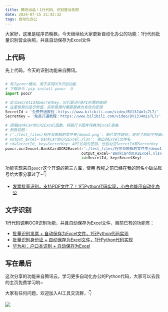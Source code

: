 ```yaml
---
title: 腾讯出品！1行代码，识别营业执照
date: 2024-07-15 21:42:32
tags: 自动化办公
---
```


大家好，这里是程序员晚枫，今天继续给大家更新自动化办公的功能：1行代码批量识别营业执照，并且自动保存为Excel文件

## 上代码

先上代码，今天的识别功能来自腾讯。

```python

# 导入poocr模块，用于实现OCR识别功能
# 下载命令：pip install poocr -U
import poocr

# 定义SecretId和SecretKey，它们是访问API所需的密钥
# 这里使用的是示例值，实际使用时需要替换为有效的密钥
SecretId = '免费开通教程：https://www.bilibili.com/video/BV13J4m1s7L7/'
SecretKey = '免费开通教程：https://www.bilibili.com/video/BV13J4m1s7L7/'

# 调用BankCardOCR2Excel函数，将银行卡图片转换为Excel表格
# 参数说明：
# r'./test_files/程序员晚枫的文件夹/demo1.png': 图片文件路径，使用了原始字符串语法以处理反斜杠
# output_excel='BankCardOCR2Excel.xlsx': 输出的Excel文件名
# id=SecretId, key=SecretKey: API访问的密钥，分别对应SecretId和SecretKey
poocr.ocr2excel.BankCardOCR2Excel(r'./test_files/程序员晚枫的文件夹/demo1.png',
                                  output_excel='BankCardOCR2Excel.xlsx',
                                  id=SecretId, key=SecretKey)
```

功能实现来自``poocr``这个开源的第三方库，使用 教程之前已经在我的同名小破站账号给大家分享过了~👇

- [发票批量识别，支持PDF文件了！1行Python代码实现，小白也能用自动化办公](https://www.bilibili.com/video/BV1LT421S7sh/?spm_id_from=333.337.search-card.all.click)

## 文字识别

1行代码调用OCR识别功能，并且自动保存为Excel文件，目前已有的功能有：

- [批量识别发票 + 自动保存为Excel文件，1行Python代码实现](https://mp.weixin.qq.com/s/T6Y-OijmMBl_kjvJp0CP6w)
- [批量识别身份证 + 自动保存为Excel文件，1行Python代码实现](https://mp.weixin.qq.com/s/dW9jAP_Vg5DmnGX3cEUJIA)
- [华为AI：户口本识别 + 自动保存为Excel](https://mp.weixin.qq.com/s/Ia8up1rI4f7c_rSrBbserQ)



## 写在最后

这次分享的功能来自腾讯云，学习更多自动化办公的Python代码，大家可以去我的主页免费学习哟~

大家有任何问题，欢迎加入AI工具交流群，👇

![](https://www.python-office.com/assets/img/ai-group.26a72793.jpg)
